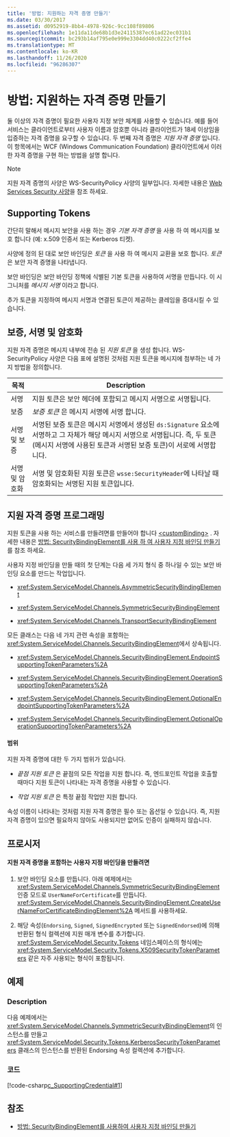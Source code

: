 ```yaml
---
title: '방법: 지원하는 자격 증명 만들기'
ms.date: 03/30/2017
ms.assetid: d0952919-8bb4-4978-926c-9cc108f89806
ms.openlocfilehash: 1e11da11de68b1d3e24115387ec61ad22ec031b1
ms.sourcegitcommit: bc293b14af795e0e999e3304dd40c0222cf2ffe4
ms.translationtype: MT
ms.contentlocale: ko-KR
ms.lasthandoff: 11/26/2020
ms.locfileid: "96286307"
---
```

# <a name="how-to-create-a-supporting-credential"></a>방법: 지원하는 자격 증명 만들기

둘 이상의 자격 증명이 필요한 사용자 지정 보안 체계를 사용할 수 있습니다. 예를 들어 서비스는 클라이언트로부터 사용자 이름과 암호뿐 아니라 클라이언트가 18세 이상임을 입증하는 자격 증명을 요구할 수 있습니다. 두 번째 자격 증명은 *지원 자격 증명* 입니다. 이 항목에서는 WCF (Windows Communication Foundation) 클라이언트에서 이러한 자격 증명을 구현 하는 방법을 설명 합니다.  
  
> [!NOTE]
> 지원 자격 증명의 사양은 WS-SecurityPolicy 사양의 일부입니다. 자세한 내용은 [Web Services Security 사양](/previous-versions/dotnet/articles/ms951273(v=msdn.10))을 참조 하세요.  
  
## <a name="supporting-tokens"></a>Supporting Tokens  

 간단히 말해서 메시지 보안을 사용 하는 경우 *기본 자격 증명* 을 사용 하 여 메시지를 보호 합니다 (예: x.509 인증서 또는 Kerberos 티켓).  
  
 사양에 정의 된 대로 보안 바인딩은 *토큰* 을 사용 하 여 메시지 교환을 보호 합니다. *토큰* 은 보안 자격 증명을 나타냅니다.  
  
 보안 바인딩은 보안 바인딩 정책에 식별된 기본 토큰을 사용하여 서명을 만듭니다. 이 시그니처를 *메시지 서명* 이라고 합니다.  
  
 추가 토큰을 지정하여 메시지 서명과 연결된 토큰이 제공하는 클레임을 증대시킬 수 있습니다.  
  
## <a name="endorsing-signing-and-encrypting"></a>보증, 서명 및 암호화  

 지원 자격 증명은 메시지 내부에 전송 된 *지원 토큰* 을 생성 합니다. WS-SecurityPolicy 사양은 다음 표에 설명된 것처럼 지원 토큰을 메시지에 첨부하는 네 가지 방법을 정의합니다.  
  
|목적|Description|  
|-------------|-----------------|  
|서명|지원 토큰은 보안 헤더에 포함되고 메시지 서명으로 서명됩니다.|  
|보증|*보증 토큰* 은 메시지 서명에 서명 합니다.|  
|서명 및 보증|서명된 보증 토큰은 메시지 서명에서 생성된 `ds:Signature` 요소에 서명하고 그 자체가 해당 메시지 서명으로 서명됩니다. 즉, 두 토큰(메시지 서명에 사용된 토큰과 서명된 보증 토큰)이 서로에 서명합니다.|  
|서명 및 암호화|서명 및 암호화된 지원 토큰은 `wsse:SecurityHeader`에 나타날 때 암호화되는 서명된 지원 토큰입니다.|  
  
## <a name="programming-supporting-credentials"></a>지원 자격 증명 프로그래밍  

 지원 토큰을 사용 하는 서비스를 만들려면를 만들어야 합니다 [\<customBinding>](../../configure-apps/file-schema/wcf/custombinding.md) . 자세한 내용은 [방법: SecurityBindingElement를 사용 하 여 사용자 지정 바인딩 만들기](how-to-create-a-custom-binding-using-the-securitybindingelement.md)를 참조 하세요.  
  
 사용자 지정 바인딩을 만들 때의 첫 단계는 다음 세 가지 형식 중 하나일 수 있는 보안 바인딩 요소를 만드는 작업입니다.  
  
- <xref:System.ServiceModel.Channels.AsymmetricSecurityBindingElement>  
  
- <xref:System.ServiceModel.Channels.SymmetricSecurityBindingElement>  
  
- <xref:System.ServiceModel.Channels.TransportSecurityBindingElement>  
  
 모든 클래스는 다음 네 가지 관련 속성을 포함하는 <xref:System.ServiceModel.Channels.SecurityBindingElement>에서 상속됩니다.  
  
- <xref:System.ServiceModel.Channels.SecurityBindingElement.EndpointSupportingTokenParameters%2A>  
  
- <xref:System.ServiceModel.Channels.SecurityBindingElement.OperationSupportingTokenParameters%2A>  
  
- <xref:System.ServiceModel.Channels.SecurityBindingElement.OptionalEndpointSupportingTokenParameters%2A>  
  
- <xref:System.ServiceModel.Channels.SecurityBindingElement.OptionalOperationSupportingTokenParameters%2A>  
  
#### <a name="scopes"></a>범위  

 지원 자격 증명에 대한 두 가지 범위가 있습니다.  
  
- *끝점 지원 토큰* 은 끝점의 모든 작업을 지원 합니다. 즉, 엔드포인트 작업을 호출할 때마다 지원 토큰이 나타내는 자격 증명을 사용할 수 있습니다.  
  
- *작업 지원 토큰* 은 특정 끝점 작업만 지원 합니다.  
  
 속성 이름이 나타내는 것처럼 지원 자격 증명은 필수 또는 옵션일 수 있습니다. 즉, 지원 자격 증명이 있으면 필요하지 않아도 사용되지만 없어도 인증이 실패하지 않습니다.  
  
## <a name="procedures"></a>프로시저  
  
#### <a name="to-create-a-custom-binding-that-includes-supporting-credentials"></a>지원 자격 증명을 포함하는 사용자 지정 바인딩을 만들려면  
  
1. 보안 바인딩 요소를 만듭니다. 아래 예제에서는 <xref:System.ServiceModel.Channels.SymmetricSecurityBindingElement> 인증 모드로 `UserNameForCertificate`를 만듭니다. <xref:System.ServiceModel.Channels.SecurityBindingElement.CreateUserNameForCertificateBindingElement%2A> 메서드를 사용하세요.  
  
2. 해당 속성(`Endorsing`, `Signed`, `SignedEncrypted` 또는 `SignedEndorsed`)에 의해 반환된 형식 컬렉션에 지원 매개 변수를 추가합니다. <xref:System.ServiceModel.Security.Tokens> 네임스페이스의 형식에는 <xref:System.ServiceModel.Security.Tokens.X509SecurityTokenParameters> 같은 자주 사용되는 형식이 포함됩니다.  
  
## <a name="example"></a>예제  
  
### <a name="description"></a>Description  

 다음 예제에서는 <xref:System.ServiceModel.Channels.SymmetricSecurityBindingElement>의 인스턴스를 만들고 <xref:System.ServiceModel.Security.Tokens.KerberosSecurityTokenParameters> 클래스의 인스턴스를 반환된 Endorsing 속성 컬렉션에 추가합니다.  
  
### <a name="code"></a>코드  

 [!code-csharp[c_SupportingCredential#1](../../../../samples/snippets/csharp/VS_Snippets_CFX/c_supportingcredential/cs/source.cs#1)]  
  
## <a name="see-also"></a>참조

- [방법: SecurityBindingElement를 사용하여 사용자 지정 바인딩 만들기](how-to-create-a-custom-binding-using-the-securitybindingelement.md)
